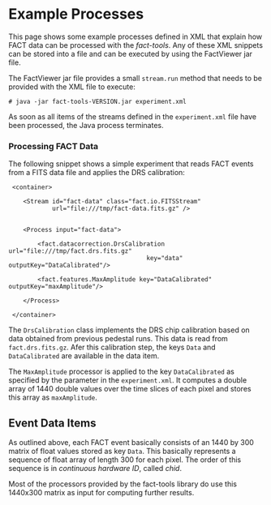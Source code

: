 Example Processes
=================

This page shows some example processes defined in XML that explain how FACT data
can be processed with the *fact-tools*. Any of these XML snippets can be stored
into a file and can be executed by using the FactViewer jar file.

The FactViewer jar file provides a small `stream.run` method that needs to be
provided with the XML file to execute:

    # java -jar fact-tools-VERSION.jar experiment.xml

As soon as all items of the streams defined in the `experiment.xml` file have
been processed, the Java process terminates.



### Processing FACT Data

The following snippet shows a simple experiment that reads FACT events from a
FITS data file and applies the DRS calibration:

     <container>

        <Stream id="fact-data" class="fact.io.FITSStream"
                url="file:///tmp/fact-data.fits.gz" />


        <Process input="fact-data">
          
            <fact.datacorrection.DrsCalibration url="file:///tmp/fact.drs.fits.gz"
                                          key="data" outputKey="DataCalibrated"/>
        
            <fact.features.MaxAmplitude key="DataCalibrated" outputKey="maxAmplitude"/>
            
        </Process>

     </container>

The `DrsCalibration` class implements the DRS chip calibration based on data
obtained from previous pedestal runs. This data is read from `fact.drs.fits.gz`.
Afer this calibration step, the keys `Data` and `DataCalibrated` are available
in the data item.

The `MaxAmplitude` processor is applied to the key `DataCalibrated` as specified by the parameter in the `experiment.xml`.
It computes a double array of 1440 double values over the
time slices of each pixel and stores this array as `maxAmplitude`.




Event Data Items
----------------

As outlined above, each FACT event basically consists of an 1440 by 300
matrix of float values stored as key `Data`. This basically represents a
sequence of float array of length 300 for each pixel. The order of this
sequence is in *continuous hardware ID*, called *chid*.

Most of the processors provided by the fact-tools library do use this
1440x300 matrix as input for computing further results. 
